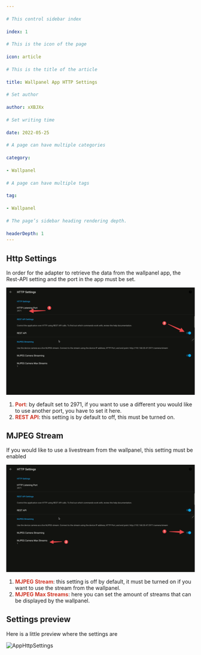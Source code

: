 ```yaml
---

# This control sidebar index

index: 1

# This is the icon of the page

icon: article

# This is the title of the article

title: Wallpanel App HTTP Settings

# Set author

author: xXBJXx

# Set writing time

date: 2022-05-25

# A page can have multiple categories

category:

- Wallpanel

# A page can have multiple tags

tag:

- Wallpanel

# The page’s sidebar heading rendering depth.

headerDepth: 1
--- 
```


## Http Settings

In order for the adapter to retrieve the data from the wallpanel app, the Rest-API setting and the port in the app must
be set.

![RestApiSettings](../../.vuepress/public/media/wallpanel/RestApiSettings.png#image)

1. <span style="color:#cf3424; fontSize:1.1em; font-weight:bold">Port</span>: by default set to 2971, if you want to use
   a different you would like to use another port, you have to set it here.
2. <span style="color:#cf3424; fontSize:1.1em; font-weight:bold">REST API</span>: this setting is by default to off,
   this must be turned on.

## MJPEG Stream

If you would like to use a livestream from the wallpanel, this setting must be enabled

![RestApiSettings](../../.vuepress/public/media/wallpanel/MJPEG_Stream.png#image)

1. <span style="color:#cf3424; fontSize:1.1em; font-weight:bold">MJPEG Stream</span>: this setting is off by
   default, it must be turned on if you want to use the stream from the wallpanel.
2. <span style="color:#cf3424; fontSize:1.1em; font-weight:bold">MJPEG Max Streams</span>: here you can set the amount
   of streams that can be displayed by the wallpanel.

## Settings preview

Here is a little preview where the settings are

![AppHttpSettings](../../.vuepress/public/media/wallpanel/AppHttpSettings.gif#gif)